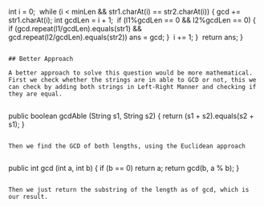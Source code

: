 int i = 0;
​
while (i < minLen && str1.charAt(i) == str2.charAt(i)) {
gcd += str1.charAt(i);
int gcdLen = i + 1;
​
if (l1%gcdLen == 0 && l2%gcdLen == 0) {
if (gcd.repeat(l1/gcdLen).equals(str1) && gcd.repeat(l2/gcdLen).equals(str2))
ans = gcd;
}
​
i += 1;
}
​
return ans;
}
```
​
## Better Approach
​
A better approach to solve this question would be more mathematical.
First we check whether the strings are in able to GCD or not, this we can check by adding both strings in Left-Right Manner and checking if they are equal.
​
```
public boolean gcdAble (String s1, String s2) {
return (s1 + s2).equals(s2 + s1);
}
```
​
Then we find the GCD of both lengths, using the Euclidean approach
​
```
public int gcd (int a, int b) {
if (b == 0)
return a;
return gcd(b, a % b);
}
```
​
Then we just return the substring of the length as of gcd, which is our result.
​
```
​
```